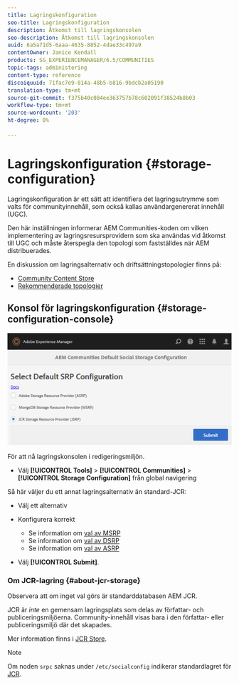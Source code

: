 ```yaml
---
title: Lagringskonfiguration
seo-title: Lagringskonfiguration
description: Åtkomst till lagringskonsolen
seo-description: Åtkomst till lagringskonsolen
uuid: 6a5a71d5-6aaa-4635-8852-4dae33c497a9
contentOwner: Janice Kendall
products: SG_EXPERIENCEMANAGER/6.5/COMMUNITIES
topic-tags: administering
content-type: reference
discoiquuid: 71fac7e9-814a-48b5-b816-9bdcb2a05190
translation-type: tm+mt
source-git-commit: f375b40c084ee363757b78c602091f38524b8b03
workflow-type: tm+mt
source-wordcount: '203'
ht-degree: 0%

---
```



# Lagringskonfiguration {#storage-configuration}

Lagringskonfiguration är ett sätt att identifiera det lagringsutrymme som valts för communityinnehåll, som också kallas användargenererat innehåll (UGC).

Den här inställningen informerar AEM Communities-koden om vilken implementering av lagringsresursprovidern som ska användas vid åtkomst till UGC och måste återspegla den topologi som fastställdes när AEM distribuerades.

En diskussion om lagringsalternativ och driftsättningstopologier finns på:

* [Community Content Store](working-with-srp.md)
* [Rekommenderade topologier](topologies.md)

## Konsol för lagringskonfiguration {#storage-configuration-console}

![jsrp-configuration](assets/jsrp-configuration.png)

För att nå lagringskonsolen i redigeringsmiljön.

* Välj **[!UICONTROL Tools]** > **[!UICONTROL Communities]** > **[!UICONTROL Storage Configuration]** från global navigering

Så här väljer du ett annat lagringsalternativ än standard-JCR:

* Välj ett alternativ
* Konfigurera korrekt

   * Se information om [val av MSRP](msrp.md#select-msrp)
   * Se information om [val av DSRP](dsrp.md#select-dsrp)
   * Se information om [val av ASRP](asrp.md#select-asrp)

* Välj **[!UICONTROL Submit]**.

### Om JCR-lagring {#about-jcr-storage}

Observera att om inget val görs är standarddatabasen AEM JCR.

JCR är *inte* en gemensam lagringsplats som delas av författar- och publiceringsmiljöerna. Community-innehåll visas bara i den författar- eller publiceringsmiljö där det skapades.

Mer information finns i [JCR Store](jsrp.md).

>[!NOTE]
>
>Om noden `srpc` saknas under `/etc/socialconfig` indikerar standardlagret för [JCR](jsrp.md).
